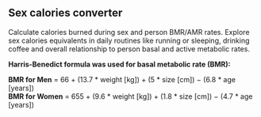 ## Sex calories converter</a>
Calculate calories burned during sex and person BMR/AMR rates. Explore sex calories equivalents in daily routines like running or sleeping, drinking coffee and overall relationship to person basal and active metabolic rates.

<b>Harris-Benedict formula was used for basal metabolic rate (BMR):</b>

<b>BMR for Men</b> = 66 + (13.7 * weight [kg]) + (5 * size [cm]) − (6.8 * age [years])<br>
<b>BMR for Women</b> = 655 + (9.6 * weight [kg]) + (1.8 * size [cm]) − (4.7 * age [years])<br>
